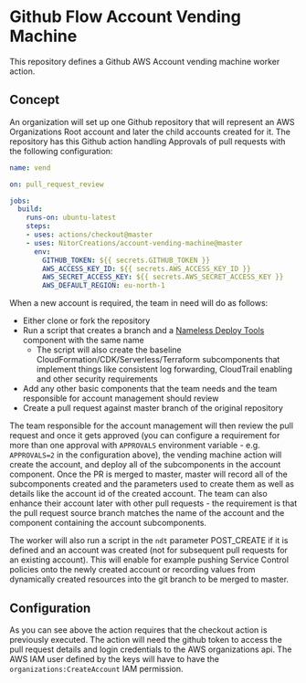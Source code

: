 # Github Flow Account Vending Machine

This repository defines a Github AWS Account vending machine worker action.

## Concept

An organization will set up one Github repository that will represent an AWS
Organizations Root account and later the child accounts created for it. The
repository has this Github action handling Approvals of pull requests with
the following configuration:

```yaml
name: vend

on: pull_request_review

jobs:
  build:
    runs-on: ubuntu-latest
    steps:
    - uses: actions/checkout@master
    - uses: NitorCreations/account-vending-machine@master
      env:
        GITHUB_TOKEN: ${{ secrets.GITHUB_TOKEN }}
        AWS_ACCESS_KEY_ID: ${{ secrets.AWS_ACCESS_KEY_ID }}
        AWS_SECRET_ACCESS_KEY: ${{ secrets.AWS_SECRET_ACCESS_KEY }}
        AWS_DEFAULT_REGION: eu-north-1
```

When a new account is required, the team in need will do as follows:
* Either clone or fork the repository
* Run a script that creates a branch and a [Nameless Deploy Tools](https://github.com/NitorCreations/nameless-deploy-tools)
  component with the same name
   * The script will also create the baseline CloudFormation/CDK/Serverless/Terraform subcomponents
     that implement things like consistent log forwarding, CloudTrail enabling and other security
     requirements
* Add any other basic components that the team needs and the team responsible for account management
  should review
* Create a pull request against master branch of the original repository

The team responsible for the account management will then review the pull request and once it gets
approved (you can configure a requirement for more than one approval with `APPROVALS` environment
variable - e.g. `APPROVALS=2` in the configuration above), the vending machine action will create
the account, and deploy all of the subcomponents in the account component. Once the PR is merged
to master, master will record all of the subcomponents created and the parameters used to create
them as well as details like the account id of the created account. The team can also enhance their
account later with other pull requests - the requirement is that the pull request source branch
matches the name of the account and the component containing the account subcomponents.

The worker will also run a script in the `ndt` parameter POST_CREATE if it is defined and an account
was created (not for subsequent pull requests for an existing account). This will enable for example
pushing Service Control policies onto the newly created account or recording values from dynamically
created resources into the git branch to be merged to master.

## Configuration

As you can see above the action requires that the checkout action is previously executed. The action
will need the github token to access the pull request details and login credentials to the AWS
organizations api. The AWS IAM user defined by the keys will have to have the `organizations:CreateAccount`
IAM permission.
